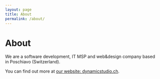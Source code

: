 ```yaml
---
layout: page
title: About
permalink: /about/
---
```


# About

We are a software development, IT MSP and web&design company based in Poschiavo (Switzerland).

You can find out more at [our website: dynamicstudio.ch](https://dynamicstudio.ch/about-us).
